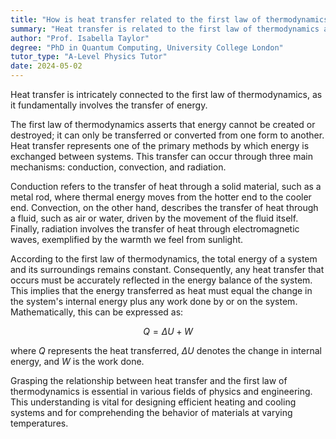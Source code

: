 ```yaml
---
title: "How is heat transfer related to the first law of thermodynamics?"
summary: "Heat transfer is related to the first law of thermodynamics as it involves the transfer of energy."
author: "Prof. Isabella Taylor"
degree: "PhD in Quantum Computing, University College London"
tutor_type: "A-Level Physics Tutor"
date: 2024-05-02
---
```


Heat transfer is intricately connected to the first law of thermodynamics, as it fundamentally involves the transfer of energy.

The first law of thermodynamics asserts that energy cannot be created or destroyed; it can only be transferred or converted from one form to another. Heat transfer represents one of the primary methods by which energy is exchanged between systems. This transfer can occur through three main mechanisms: conduction, convection, and radiation.

Conduction refers to the transfer of heat through a solid material, such as a metal rod, where thermal energy moves from the hotter end to the cooler end. Convection, on the other hand, describes the transfer of heat through a fluid, such as air or water, driven by the movement of the fluid itself. Finally, radiation involves the transfer of heat through electromagnetic waves, exemplified by the warmth we feel from sunlight.

According to the first law of thermodynamics, the total energy of a system and its surroundings remains constant. Consequently, any heat transfer that occurs must be accurately reflected in the energy balance of the system. This implies that the energy transferred as heat must equal the change in the system's internal energy plus any work done by or on the system. Mathematically, this can be expressed as:

$$
Q = \Delta U + W
$$

where $Q$ represents the heat transferred, $\Delta U$ denotes the change in internal energy, and $W$ is the work done.

Grasping the relationship between heat transfer and the first law of thermodynamics is essential in various fields of physics and engineering. This understanding is vital for designing efficient heating and cooling systems and for comprehending the behavior of materials at varying temperatures.
    